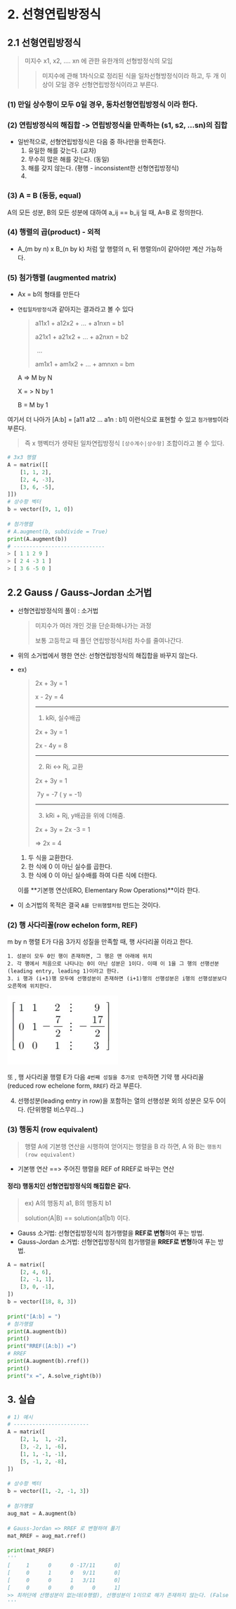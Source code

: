 # 2. 선형연립방정식

## 2.1 선형연립방정식 

> 미지수 x1, x2, .... xn 에 관한 유한개의 선형방정식의 모임
>
> > 미지수에 관해 1차식으로 정리된 식을 일차선형방정식이라 하고, 두 개 이상이 모일 경우 선형연립방정식이라고 부른다.

### (1) 만일 상수항이 모두 0일 경우, 동차선형연립방정식 이라 한다.



### (2) 연립방정식의 해집합 -> 연립방정식을 만족하는 (s1, s2, ...sn)의 집합

- 일반적으로, 선형연립방정식은 다음 중 하나만을 만족한다.
  1. 유일한 해를 갖는다. (교차)
  2. 무수히 많은 해를 갖는다. (동일)
  3. 해를 갖지 않는다. (평행 - inconsistent한 선형연립방정식)
  4. 

### (3) A = B (동등, equal)

 A의 모든 성분, B의 모든 성분에 대하여 a_ij == b_ij 일 때, A=B 로 정의한다.

### (4) 행렬의 곱(product) - 외적

- A_(m by n) x B_(n by k) 처럼 앞 행렬의 n, 뒤 행렬의n이 같아야만 계산 가능하다.

### (5) 첨가행렬 (augmented matrix)

- Ax = b의 형태를 만든다

- `연립일차방정식`과 같아지는 결과라고 볼 수 있다

  > a11x1 + a12x2 + ... + a1nxn = b1
  >
  > a21x1 + a21x2 + ... + a2nxn = b2 
  >
  > ​					...
  >
  > am1x1 + am1x2 + ... + amnxn = bm

  A => M by N

  X = > N by 1

  B = M by 1

여기서 더 나아가 [A:b] = [a11 a12 ... a1n : b1] 이런식으로 표현할 수 있고 `첨가행렬`이라 부른다.

> 즉 x 행벡터가 생략된 일차연립방정식 `[상수계수|상수항]` 조합이라고 볼 수 있다.

```python
# 3x3 행렬
A = matrix([[
    [1, 1, 2],
    [2, 4, -3],
    [3, 6, -5],
]])
# 상수항 벡터
b = vector([9, 1, 0]) 

# 첨가행렬
# A.augment(b, subdivide = True)
print(A.augment(b)) 
# -----------------------------
> [ 1 1 2 9 ]
> [ 2 4 -3 1 ]
> [ 3 6 -5 0 ]
```



## 2.2 Gauss / Gauss-Jordan 소거법

- 선형연립방정식의 풀이 : 소거법

  > 미지수가 여러 개인 것을 단순화해나가는 과정
  >
  > 보통 고등학교 때 풀던 연립방정식처럼 차수를 줄여나간다.

- 위의 소거법에서 행한 연산: 선형연립방정식의 해집합을 바꾸지 않는다.

- ex)

  > 2x + 3y = 1
  >
  > x - 2y = 4
  >
  > -----------------------
  >
  > 1) kRi, 실수배곱
  >
  > 2x + 3y = 1
  >
  > 2x - 4y = 8
  >
  > -------------------------
  >
  > 2) Ri <-> Rj, 교환
  >
  > 2x + 3y = 1
  >
  > ​		 7y = -7 ( y = -1)
  >
  > ---
  >
  > 3) kRi + Rj, y배곱을 위에 더해줌.
  >
  > 2x + 3y = 2x -3 = 1 
  >
  > => 2x = 4

  1. 두 식을 교환한다.
  2. 한 식에 0 이 아닌 실수를 곱한다.
  3. 한 식에 0 이 아닌 실수배를 하여 다른 식에 더한다.

  이를 **기본행 연산(ERO, Elementary Row Operations)**이라 한다.

- 이 소거법의 목적은 결국 `A를 단위행렬처럼` 만드는 것이다.

### (2) 행 사다리꼴(row echelon form, REF)

m by n 행렬 E가 다음 3가지 성질을 만족할 때, 행 사다리꼴 이라고 한다.

	1. 성분이 모두 0인 행이 존재하면, 그 행은 맨 아래에 위치
 	2. 각 행에서 처음으로 나타나는 0이 아닌 성분은 1이다. 이때 이 1을 그 행의 선행선분(leading entry, leading 1)이라고 한다.
 	3. i 행과 (i+1)행 모두에 선행성분이 존재하면 (i+1)행의 선행성분은 i행의 선행성분보다 오른쪽에 위치한다.

<img src = "REF.jpg" width="50%" alt="REF"></img>

또 , 행 사다리꼴 행렬 E가 다음 `4번째 성질을 추가로 만족`하면 기약 행 사다리꼴 (reduced row echelone form, `RREF`) 라고 부른다.

4. 선행성분(leading entry in row)을 포함하는 열의 선행성분 외의 성분은 모두 0이다. (단위행렬 비스무리...)

### (3) 행동치 (row equivalent)

> 행렬 A에 기본행 연산을 시행하여 얻어지는 행렬을 B 라 하면, A 와 B는 `행동치(row equivalent)`

- 기본행 연산 ==> 주어진 행렬을 REF of RREF로 바꾸는 연산

#### 정리) 행동치인 선형연립방정식의 해집합은 같다.

> ex) A의 행동치 a1, B의 행동치 b1
>
> solution(A|B)  == solution(a1|b1) 이다.

- Gauss 소거법: 선형연립방정식의 첨가행렬을 **REF로 변형**하여 푸는 방법.
- Gauss-Jordan 소거법: 선형연립방정식의 첨가행렬을 **RREF로 변형**하여 푸는 방법.

```python
A = matrix([
    [2, 4, 6],
    [2, -1, 1],
    [3, 0, -1],
])
b = vector([18, 8, 3])

print("[A:b] = ")
# 첨가행렬
print(A.augment(b))
print()
print("RREF([A:b]) =")
# RREF
print(A.augment(b).rref())
print()
print("x =", A.solve_right(b))
```



## 3. 실습

```python
# 1) 예시
# ------------------------
A = matrix([
    [2, 1,  1, -2],
    [3, -2, 1, -6],
    [1, 1, -1, -1],
    [5, -1, 2, -8],
])

# 상수항 벡터
b = vector([1, -2, -1, 3])

# 첨가행렬
aug_mat = A.augment(b)

# Gauss-Jordan => RREF 로 변형하여 풀기
mat_RREF = aug_mat.rref()

print(mat_RREF)
'''
[     1      0      0 -17/11      0]
[     0      1      0   9/11      0]
[     0      0      1   3/11      0]
[     0      0      0      0      1]
>> 최하단에 선행성분이 없는데(0행렬), 선행성분이 1이므로 해가 존재하지 않는다. (False)
'''
```